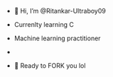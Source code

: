 - 👋 Hi, I’m @Ritankar-Ultraboy09
-  Currenlty learning C
- Machine learning practitioner

- 
- 🌱 Ready to FORK you lol

<!---
Ritankar-Ultraboy09/Ritankar-Ultraboy09 is a ✨ special ✨ repository because its `README.md` (this file) appears on your GitHub profile.
You can click the Preview link to take a look at your changes.
--->
